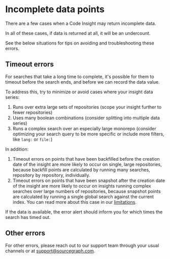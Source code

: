 # Incomplete data points

There are a few cases when a Code Insight may return incomplete data. 

In all of these cases, if data is returned at all, it will be an undercount. 

See the below situations for tips on avoiding and troubleshooting these errors. 

## Timeout errors

For searches that take a long time to complete, it's possible for them to timeout before the search ends, and before we can record the data value. 

To address this, try to minimize or avoid cases where your insight data series: 

1. Runs over extra large sets of repositories (scope your insight further to fewer repositories)
1. Uses many boolean combinations (consider splitting into multiple data series)
1. Runs a complex search over an especially large monorepo (consider optimizing your search query to be more specific or include more filters, like `lang:` or `file:`)

In addition: 

1. Timeout errors on points that have been backfilled before the creation date of the insight are more likely to occur on single, large repositories, because backfill points are calculated by running many searches, repository by repository, individually. 
1. Timeout errors on points that have been snapshot after the creation date of the insight are more likely to occur on insights running complex searches over large numbers of repositories, because snapshot points are calculated by running a single global search against the current index.
You can read more about this case in our [limitations](../explanations/current_limitations_of_code_insights#accuracy-considerations-for-an-insight-query-returning-a-large-result-set).


If the data is available, the error alert should inform you for which times the search has timed out.

## Other errors

For other errors, please reach out to our support team through your usual channels or at support@sourcegraph.com. 
